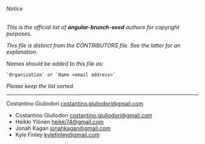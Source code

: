 ###### Notice

*This is the official list of **angular-brunch-seed** authors for copyright purposes.*

*This file is distinct from the CONTRIBUTORS file. See the latter for an
explanation.*

*Names should be added to this file as:*

	`Organization` or `Name <email address>`

*Please keep the list sorted.*

* * *
Costantino Giuliodori <costantino.giuliodori@gmail.com>

- Costantino Giuliodori <costantino.giuliodori@gmail.com>
- Heikki Ylönen <heikki74@gmail.com>
- Jonah Kagan <jonahkagan@gmail.com>
- Kyle Finley <kylefinley@gmail.com>
